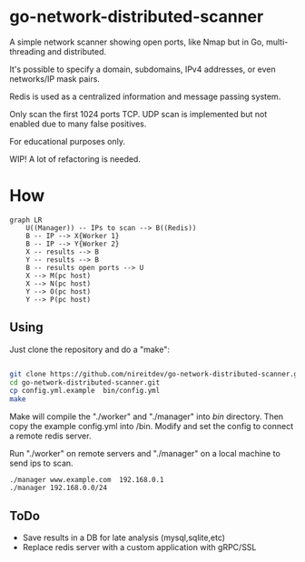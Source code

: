 # go-network-distributed-scanner

A simple network scanner showing open ports, like Nmap but in Go, multi-threading and distributed. 

It's possible to specify a domain, subdomains, IPv4 addresses, or even networks/IP mask pairs.

Redis is used as a centralized information and message passing system.

Only scan the first 1024 ports TCP. UDP scan is implemented but not enabled due to many false positives.

For educational purposes only.

WIP! A lot of refactoring is needed.


# How

```mermaid
graph LR
    U((Manager)) -- IPs to scan --> B((Redis))    
    B -- IP --> X{Worker 1}
    B -- IP --> Y{Worker 2}
    X -- results --> B
    Y -- results --> B
    B -- results open ports --> U
    X --> M(pc host)
    X --> N(pc host)
    Y --> O(pc host)
    Y --> P(pc host)
```

## Using

Just clone the repository and do a "make":

```bash

git clone https://github.com/nireitdev/go-network-distributed-scanner.git
cd go-network-distributed-scanner.git
cp config.yml.example  bin/config.yml
make

```

Make will compile the "./worker" and "./manager" into *bin* directory.
Then copy the example config.yml into /bin. 
Modify and set the config to connect a remote redis server.

Run "./worker" on remote servers and "./manager" on a local machine to send ips to scan.

```
./manager www.example.com  192.168.0.1
./manager 192.168.0.0/24
```

## ToDo

- Save results in a DB for late analysis (mysql,sqlite,etc)
- Replace redis server with a custom application with gRPC/SSL

